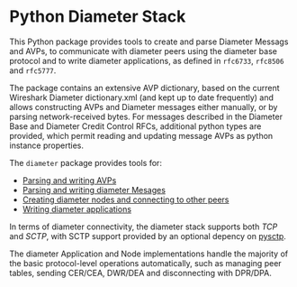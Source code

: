 # Python Diameter Stack

This Python package provides tools to create and parse Diameter Messags and 
AVPs, to communicate with diameter peers using the diameter base protocol and 
to write diameter applications, as defined in `rfc6733`, `rfc8506` and 
`rfc5777`. 

The package contains an extensive AVP dictionary, based on the current Wireshark
Diameter dictionary.xml (and kept up to date frequently) and allows constructing
AVPs and Diameter messages either manually, or by parsing network-received 
bytes. For messages described in the Diameter Base and Diameter Credit Control
RFCs, additional python types are provided, which permit reading and updating
message AVPs as python instance properties.

The `diameter` package provides tools for:

- [Parsing and writing AVPs](guide/avp.md)
- [Parsing and writing diameter Mesages](guide/message.md)
- [Creating diameter nodes and connecting to other peers](guide/node.md)
- [Writing diameter applications](guide/application.md)

In terms of diameter connectivity, the diameter stack supports both *TCP* and
*SCTP*, with SCTP support provided by an optional depency on 
[pysctp](https://pypi.org/project/pysctp/).

The diameter Application and Node implementations handle the majority of the 
basic protocol-level operations automatically, such as managing peer tables, 
sending CER/CEA, DWR/DEA and disconnecting with DPR/DPA. 